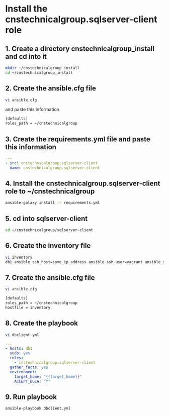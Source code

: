 # Install the cnstechnicalgroup.sqlserver-client role

## 1. Create a directory cnstechnicalgroup_install and cd into it

```bash
mkdir ~/cnstechnicalgroup_install
cd ~/cnstechnicalgroup_install
```

## 2. Create the ansible.cfg file

```bash
vi ansible.cfg 
```

and paste this information 

```bash
[defaults]
roles_path = ~/cnstechnicalgroup
```

## 3. Create the requirements.yml file and paste this information

```yaml
---
- src: cnstechnicalgroup.sqlserver-client
  name: cnstechnicalgroup.sqlserver-client
```


## 4. Install the cnstechnicalgroup.sqlserver-client role to ~/cnstechnicalgroup

```bash
ansible-galaxy install -r requirements.yml
```

## 5. cd into sqlserver-client

```bash
cd ~/cnstechnicalgroup/sqlserver-client
```

## 6. Create the inventory file 

```bash
vi inventory
db1 ansible_ssh_host=some_ip_address ansible_ssh_user=vagrant ansible_ssh_private_key_file=~/.ssh/id_rsa
```

## 7. Create the ansible.cfg file

```bash
vi ansible.cfg 
```

```bash
[defaults]
roles_path = ~/cnstechnicalgroup
hostfile = inventory
```

## 8. Create the playbook

```bash
vi dbclient.yml
```

```yaml
---
- hosts: db1
  sudo: yes
  roles: 
    - cnstechnicalgroup.sqlserver-client
  gather_facts: yes
  environment:
    target_home: "{{target_home}}"
    ACCEPT_EULA: "Y"
```
	
## 9. Run playbook

```bash
ansible-playbook dbclient.yml
```


